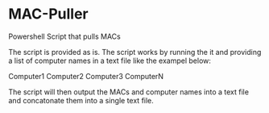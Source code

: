 # MAC-Puller
Powershell Script that pulls MACs


The script is provided as is. The script works by running the it and providing a list of computer names in a text file like the exampel below:

Computer1
Computer2
Computer3
ComputerN


The script will then output the MACs and computer names into a text file and concatonate them into a single text file.
